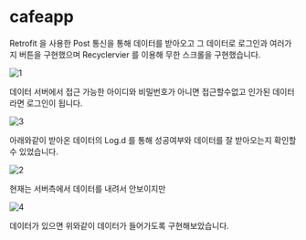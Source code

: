 # cafeapp


Retrofit 을 사용한 Post 통신을 통해 데이터를 받아오고 그 데이터로 로그인과 여러가지 버튼을 구현했으며
Recyclervier 를 이용해 무한 스크롤을 구현했습니다.


![1](https://user-images.githubusercontent.com/105340085/217992962-cb599b94-cb83-46f7-a39d-9779f21a8410.PNG)


데이터 서버에서 접근 가능한 아이디와 비밀번호가 아니면 접근할수없고 인가된 데이터라면 로그인이 됩니다.


![3](https://user-images.githubusercontent.com/105340085/217993141-87757ad6-1fde-45cc-b0fb-bd9beb1c442a.PNG)


아래와같이 받아온 데이터의 Log.d 를 통해 성공여부와 데이터를 잘 받아오는지 확인할수 있었습니다.


![2](https://user-images.githubusercontent.com/105340085/217992966-87019174-9797-4a76-856a-b8bf021e5a81.PNG)


현재는 서버측에서 데이터를 내려서 안보이지만


![4](https://user-images.githubusercontent.com/105340085/217992976-a8819c95-19ab-40c5-b82a-b584cea36960.PNG)


데이터가 있으면 위와같이 데이터가 들어가도록 구현해보았습니다.

